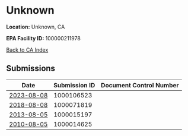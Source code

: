 # Unknown

**Location:** Unknown, CA

**EPA Facility ID:** 100000211978

[Back to CA Index](../../index.md)

## Submissions

| Date | Submission ID | Document Control Number |
|------|--------------|-------------------------|
| [2023-08-08](submissions/1000106523.md) | 1000106523 |  |
| [2018-08-08](submissions/1000071819.md) | 1000071819 |  |
| [2013-08-05](submissions/1000015197.md) | 1000015197 |  |
| [2010-08-05](submissions/1000014625.md) | 1000014625 |  |
